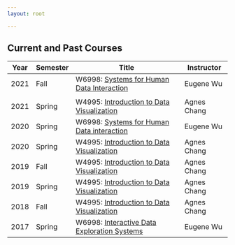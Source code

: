 ```yaml
---
layout: root

---
```


<style>
table { width: 100%; }
</style>




##  Current and Past Courses

| Year | Semester | Title | Instructor |
| --- | -------| ---------| ----------- |
| 2021 | Fall   | W6998: [Systems for Human Data Interaction](./2021f_w6998) | Eugene Wu |
|      |        |                                                     |               |
| 2021 | Spring | W4995: [Introduction to Data Visualization](./2021s_w4995)  |  Agnes Chang | 
| 2020 | Spring | W6998: [Systems for Human Data interaction](./2020s_w6998)  |  Eugene Wu   | 
| 2020 | Spring | W4995: [Introduction to Data Visualization](./2020s_w4995)  |  Agnes Chang |   
| 2019 | Fall   | W4995: [Introduction to Data Visualization](./2019f_w4995)  |  Agnes Chang |   
| 2019 | Spring | W4995: [Introduction to Data Visualization](./2019s_w4995)  |  Agnes Chang |   
| 2018 | Fall   | W4995: [Introduction to Data Visualization](./2018f_w4995)  |  Agnes Chang |   
| 2017 | Spring | W6998: [Interactive Data Exploration Systems ](./2017s_e6998) | Eugene Wu  |  

